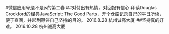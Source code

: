 #微信应用号是不是js的第二春
##对付出有热情，对回报有信心
    拜读Douglas Crockford的经典JavaScript: The Good Parts，开个仓库记录自己的平日所读，便于查阅，并起到鞭笞自己坚持的目的。
           2016.8.28   杭州诚高大厦
##坚持真的好难。
           2016.10.28   杭州诚高大厦
